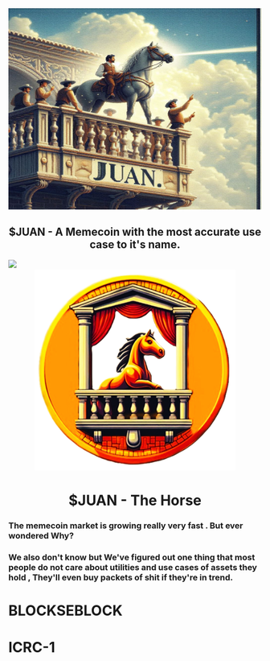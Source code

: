 <div align="center">
<img src="Juan_cover.jpeg" width="800" height="400">
<h2>$JUAN - A Memecoin with the most accurate use case to it's name.</h2>
</div>
<img src="https://user-images.githubusercontent.com/73097560/115834477-dbab4500-a447-11eb-908a-139a6edaec5c.gif">

<div align="center">
<img src="LOGO.png" width="400">
<h1>$JUAN - The Horse</h1>
</div>

<h3>The memecoin market is growing really very fast . But ever wondered Why?</h3>
<h3>We also don't know but We've figured out one thing that most people do not care about utilities and use cases of assets they hold , They'll even buy packets of shit if they're in trend. </h3>

# BLOCKSEBLOCK
# ICRC-1
